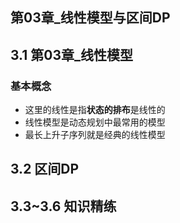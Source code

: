 ## 第03章_线性模型与区间DP
## 3.1 第03章_线性模型
### 基本概念
+ 这里的线性是指**状态的排布**是线性的
+ 线性模型是动态规划中最常用的模型
+ 最长上升子序列就是经典的线性模型

## 3.2 区间DP
## 3.3~3.6 知识精练